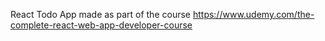 React Todo App
made as part of the course https://www.udemy.com/the-complete-react-web-app-developer-course
